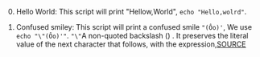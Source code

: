 0. Hello World: 
This script will print "Hellow,World", `echo "Hello,wolrd"`.

1. Confused smiley:
This script will print a confused smile `"(Ôo)'`, We use `echo "\"(Ôo)'"`.
`"\"`A non-quoted backslash (\) . It preserves the literal value of the next character that follows,
 with the expression,[SOURCE](https://superuser.com/questions/1249828/why-does-echo-e-some-text-show-only-one-backslash)
